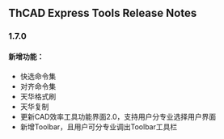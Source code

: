 ## ThCAD Express Tools Release Notes

### **1.7.0**  

#### 新增功能： 
* 快选命令集
* 对齐命令集
* 天华格式刷
* 天华复制
* 更新CAD效率工具功能界面2.0，支持用户分专业选择用户界面
* 新增Toolbar，且用户可分专业调出Toolbar工具栏
